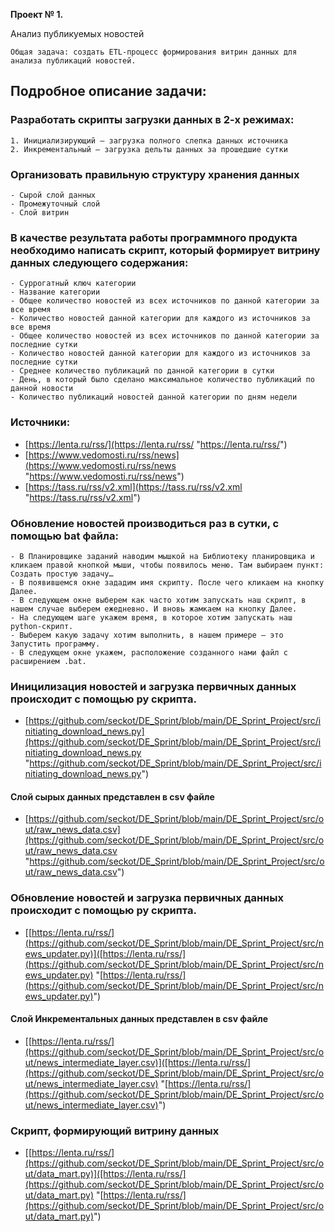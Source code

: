 **Проект № 1.**

Анализ публикуемых новостей

	Общая задача: создать ETL-процесс формирования витрин данных для анализа публикаций новостей.

## Подробное описание задачи:

### Разработать скрипты загрузки данных в 2-х режимах:
	1. Инициализирующий – загрузка полного слепка данных источника
	2. Инкрементальный – загрузка дельты данных за прошедшие сутки


### Организовать правильную структуру хранения данных
	- Сырой слой данных
	- Промежуточный слой
	- Слой витрин

### В качестве результата работы программного продукта необходимо написать скрипт, который формирует витрину данных следующего содержания:

	- Суррогатный ключ категории
	- Название категории
	- Общее количество новостей из всех источников по данной категории за все время
	- Количество новостей данной категории для каждого из источников за все время
	- Общее количество новостей из всех источников по данной категории за последние сутки
	- Количество новостей данной категории для каждого из источников за последние сутки
	- Среднее количество публикаций по данной категории в сутки
	- День, в который было сделано максимальное количество публикаций по данной новости
	- Количество публикаций новостей данной категории по дням недели

### Источники:
- [https://lenta.ru/rss/](https://lenta.ru/rss/ "https://lenta.ru/rss/")
- [https://www.vedomosti.ru/rss/news](https://www.vedomosti.ru/rss/news "https://www.vedomosti.ru/rss/news")
- [https://tass.ru/rss/v2.xml](https://tass.ru/rss/v2.xml "https://tass.ru/rss/v2.xml")


### Обновление новостей производиться раз в сутки, с помощью bat файла:
	- В Планировщике заданий наводим мышкой на Библиотеку планировщика и кликаем правой кнопкой мыши, чтобы появилось меню. Там выбираем пункт: Создать простую задачу…
	- В появившемся окне зададим имя скрипту. После чего кликаем на кнопку Далее.
	- В следующем окне выберем как часто хотим запускать наш скрипт, в нашем случае выберем ежедневно. И вновь жамкаем на кнопку Далее.
	- На следующем шаге укажем время, в которое хотим запускать наш python-скрипт.
	- Выберем какую задачу хотим выполнить, в нашем примере — это Запустить программу.
	- В следующем окне укажем, расположение созданного нами файл с расширением .bat.

### Иницилизация новостей и загрузка первичных данных происходит с помощью py скрипта.
- [https://github.com/seckot/DE_Sprint/blob/main/DE_Sprint_Project/src/initiating_download_news.py](https://github.com/seckot/DE_Sprint/blob/main/DE_Sprint_Project/src/initiating_download_news.py "https://github.com/seckot/DE_Sprint/blob/main/DE_Sprint_Project/src/initiating_download_news.py")
#### Слой сырых данных представлен в csv файле
- [https://github.com/seckot/DE_Sprint/blob/main/DE_Sprint_Project/src/out/raw_news_data.csv](https://github.com/seckot/DE_Sprint/blob/main/DE_Sprint_Project/src/out/raw_news_data.csv "https://github.com/seckot/DE_Sprint/blob/main/DE_Sprint_Project/src/out/raw_news_data.csv")
### Обновление новостей и загрузка первичных данных происходит с помощью py скрипта.
- [[https://lenta.ru/rss/](https://github.com/seckot/DE_Sprint/blob/main/DE_Sprint_Project/src/news_updater.py)]([https://lenta.ru/rss/](https://github.com/seckot/DE_Sprint/blob/main/DE_Sprint_Project/src/news_updater.py) "[https://lenta.ru/rss/](https://github.com/seckot/DE_Sprint/blob/main/DE_Sprint_Project/src/news_updater.py)")
#### Слой Инкрементальных данных представлен в csv файле
- [[https://lenta.ru/rss/](https://github.com/seckot/DE_Sprint/blob/main/DE_Sprint_Project/src/out/news_intermediate_layer.csv)]([https://lenta.ru/rss/](https://github.com/seckot/DE_Sprint/blob/main/DE_Sprint_Project/src/out/news_intermediate_layer.csv) "[https://lenta.ru/rss/](https://github.com/seckot/DE_Sprint/blob/main/DE_Sprint_Project/src/out/news_intermediate_layer.csv)")
### Cкрипт, формирующий витрину данных
- [[https://lenta.ru/rss/](https://github.com/seckot/DE_Sprint/blob/main/DE_Sprint_Project/src/out/data_mart.py)]([https://lenta.ru/rss/](https://github.com/seckot/DE_Sprint/blob/main/DE_Sprint_Project/src/out/data_mart.py) "[https://lenta.ru/rss/](https://github.com/seckot/DE_Sprint/blob/main/DE_Sprint_Project/src/out/data_mart.py)")
